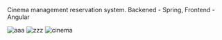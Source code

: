 Cinema management reservation system.
Backened - Spring, Frontend - Angular



![aaa](https://user-images.githubusercontent.com/106313912/221145416-c93ce09d-0e4e-486b-b59f-f70fd835bd77.png)
![zzz](https://user-images.githubusercontent.com/106313912/221145438-d48d3f50-227c-4c5e-a3f9-569f08472a26.png)
![cinema](https://user-images.githubusercontent.com/106313912/221145453-589a36b1-7d1e-405b-9718-00579e5cfff2.png)
